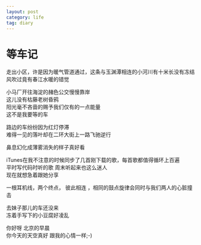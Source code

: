 ```yaml
---
layout: post
category: life
tag: diary
---
```


等车记
===

走出小区，许是因为暖气管道通过，这条与玉渊潭相连的小河川有十米长没有冻结<br />
风吹过竟有春江水暖的错觉

小马厂开往海淀的赭色公交慢慢靠岸<br />
这儿没有枯藤老树昏鸦<br />
阳光毫不吝啬的赐予我们仅有的一点能量<br />
这不是我要等的车

路边的车纷纷因为红灯停滞<br />
难得一见的落叶却在二环大街上一路飞驰逆行

鼻息幻化成薄雾消失的样子真好看

iTunes在我不注意的时候同步了几首刚下载的歌，每首歌都值得循环上百遍<br />
平时写代码时听的歌 周末听起来也这么迷人<br />
现在就想急着跟她分享

一根耳机线，两个终点， 彼此相连 ，相同的鼓点旋律会同时与我们两人的心脏撞击 <br />

去妹子那儿的车还没来<br />
冻着手写下的小豆腐好凌乱


你好呀 北京的早晨 <br />
你今天的天空真好 跟我的心情一样;-)


